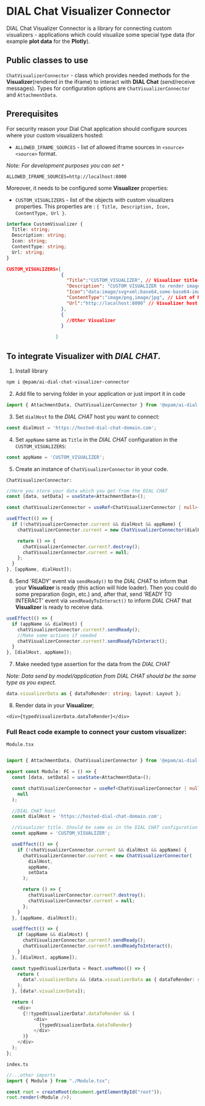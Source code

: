 # DIAL Chat Visualizer Connector

DIAL Chat Visualizer Connector is a library for connecting custom visualizers - applications which could visualize some special type data (for example **plot data** for the **Plotly**).

## Public classes to use

`ChatVisualizerConnector` - class which provides needed methods for the **Visualizer**(rendered in the iframe) to interact with **DIAL Chat** (send/receive messages). Types for configuration options are `ChatVisualizerConnector` and `AttachmentData`.

## Prerequisites

For security reason your Dial Chat application should configure sources where your custom visualizers hosted:

- `ALLOWED_IFRAME_SOURCES` - list of allowed iframe sources in `<source> <source>` format.

_Note: For development purposes you can set `*`_

```
ALLOWED_IFRAME_SOURCES=http://localhost:8000
```

Moreover, it needs to be configured some **Visualizer** properties:

- `CUSTOM_VISUALIZERS` - list of the objects with custom visualizers properties. This properties are : `{ Title, Description, Icon, ContentType, Url }`.

```typescript
interface CustomVisualizer {
  Title: string;
  Description: string;
  Icon: string;
  ContentType: string;
  Url: string;
}
```

```json
CUSTOM_VISUALIZERS=[
                    {
                      "Title":"CUSTOM_VISUALIZER", // Visualizer title
                      "Description": "CUSTOM VISUALIZER to render images", // Short description for the Visualizer
                      "Icon":"data:image/svg+xml;base64,some-base64-image", // Icon for the Visualizer
                      "ContentType":"image/png,image/jpg", // List of MIME types that Visualizer could render separated by ","
                      "Url":"http://localhost:8000" // Visualizer host
                    },
                    {
                      //Other Visualizer
                    }

                  ]

```

## To integrate **Visualizer** with _DIAL CHAT_.

1. Install library

```bash
npm i @epam/ai-dial-chat-visualizer-connector
```

2. Add file to serving folder in your application or just import it in code

```typescript
import { AttachmentData, ChatVisualizerConnector } from '@epam/ai-dial-chat-visualizer-connector';
```

3. Set `dialHost` to the _DIAL CHAT_ host you want to connect:

```typescript
const dialHost = 'https://hosted-dial-chat-domain.com';
```

4. Set `appName` same as `Title` in the _DIAL CHAT_ configuration in the `CUSTOM_VISUALIZERS`:

```typescript
const appName = 'CUSTOM_VISUALIZER';
```

5. Create an instance of `ChatVisualizerConnector` in your code.

`ChatVisualizerConnector:`

```typescript
//Here you store your data which you get from the DIAL CHAT
const [data, setData] = useState<AttachmentData>();

const chatVisualizerConnector = useRef<ChatVisualizerConnector | null>(null);

useEffect(() => {
  if (!chatVisualizerConnector.current && dialHost && appName) {
    chatVisualizerConnector.current = new ChatVisualizerConnector(dialHost, appName, setData);

    return () => {
      chatVisualizerConnector.current?.destroy();
      chatVisualizerConnector.current = null;
    };
  }
}, [appName, dialHost]);
```

6. Send 'READY' event via `sendReady()` to the _DIAL CHAT_ to inform that your **Visualizer** is ready (this action will hide loader). Then you could do some preparation (login, etc.) and, after that, send 'READY TO INTERACT' event via `sendReadyToInteract()` to inform _DIAL CHAT_ that **Visualizer** is ready to receive data.

```typescript
useEffect(() => {
  if (appName && dialHost) {
    chatVisualizerConnector.current?.sendReady();
    //Make some actions if needed
    chatVisualizerConnector.current?.sendReadyToInteract();
  }
}, [dialHost, appName]);
```

7. Make needed type assertion for the data from the _DIAL CHAT_

_Note: Data send by model/application from DIAL CHAT should be the same type as you expect._

```typescript
data.visualizerData as { dataToRender: string; layout: Layout };
```

8. Render data in your **Visualizer**;

```tsx
<div>{typedVisualizerData.dataToRender}</div>
```

### Full React code example to connect your custom visualizer:

`Module.tsx`

```typescript

import { AttachmentData, ChatVisualizerConnector } from '@epam/ai-dial-chat-visualizer-connector';

export const Module: FC = () => {
  const [data, setData] = useState<AttachmentData>();

  const chatVisualizerConnector = useRef<ChatVisualizerConnector | null>(
    null
  );

  //DIAL CHAT host
  const dialHost = 'https://hosted-dial-chat-domain.com';

  //Visualizer title. Should be same as in the DIAL CHAT configuration in CUSTOM_VISUALIZERS
  const appName = 'CUSTOM_VISUALIZER';

  useEffect(() => {
    if (!chatVisualizerConnector.current && dialHost && appName) {
      chatVisualizerConnector.current = new ChatVisualizerConnector(
        dialHost,
        appName,
        setData
      );

      return () => {
        chatVisualizerConnector.current?.destroy();
        chatVisualizerConnector.current = null;
      };
    }
  }, [appName, dialHost]);

  useEffect(() => {
    if (appName && dialHost) {
      chatVisualizerConnector.current?.sendReady();
      chatVisualizerConnector.current?.sendReadyToInteract();
    }
  }, [dialHost, appName]);

  const typedVisualizerData = React.useMemo(() => {
    return (
      data?.visualizerData && (data.visualizerData as { dataToRender: string })
    );
  }, [data?.visualizerData]);

  return (
    <div>
      {!!typedVisualizerData?.dataToRender && (
          <div>
            {typedVisualizerData.dataToRender}
          </div>
      )}
    </div>
  );
};

```

`index.ts`

```typescript
//...other imports
import { Module } from "./Module.tsx";

const root = createRoot(document.getElementById("root"));
root.render(<Module />);

```
